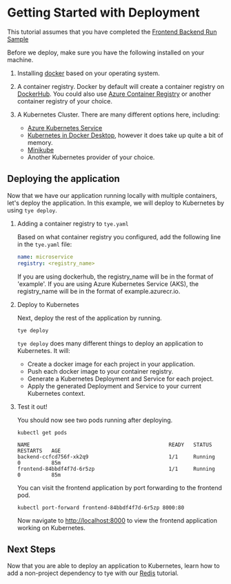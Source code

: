 # Getting Started with Deployment

This tutorial assumes that you have completed the [Frontend Backend Run Sample](frontend_backend_run.md)

Before we deploy, make sure you have the following installed on your machine.

1. Installing [docker](https://docs.docker.com/install/) based on your operating system.

1. A container registry. Docker by default will create a container registry on [DockerHub](https://hub.docker.com/). You could also use [Azure Container Registry](https://docs.microsoft.com/en-us/azure/aks/tutorial-kubernetes-prepare-acr) or another container registry of your choice.

1. A Kubernetes Cluster. There are many different options here, including:
    - [Azure Kubernetes Service](https://docs.microsoft.com/en-us/azure/aks/tutorial-kubernetes-deploy-cluster)
    - [Kubernetes in Docker Desktop](https://www.docker.com/blog/docker-windows-desktop-now-kubernetes/), however it does take up quite a bit of memory.
    - [Minikube](https://kubernetes.io/docs/tasks/tools/install-minikube/)
    - Another Kubernetes provider of your choice.

## Deploying the application

Now that we have our application running locally with multiple containers, let's deploy the application. In this example, we will deploy to Kubernetes by using `tye deploy`.

1. Adding a container registry to `tye.yaml`

    Based on what container registry you configured, add the following line in the `tye.yaml` file:

    ```yaml
    name: microservice
    registry: <registry_name>
    ```

    If you are using dockerhub, the registry_name will be in the format of 'example'. If you are using Azure Kubernetes Service (AKS), the registry_name will be in the format of example.azurecr.io.

1. Deploy to Kubernetes

    Next, deploy the rest of the application by running.

    ```text
    tye deploy
    ```

    `tye deploy` does many different things to deploy an application to Kubernetes. It will:
    - Create a docker image for each project in your application.
    - Push each docker image to your container registry.
    - Generate a Kubernetes Deployment and Service for each project.
    - Apply the generated Deployment and Service to your current Kubernetes context.

1. Test it out!

    You should now see two pods running after deploying.

    ```text
    kubectl get pods
    ```

    ```text
    NAME                                             READY   STATUS    RESTARTS   AGE
    backend-ccfcd756f-xk2q9                          1/1     Running   0          85m
    frontend-84bbdf4f7d-6r5zp                        1/1     Running   0          85m
    ```

    You can visit the frontend application by port forwarding to the frontend pod.

    ```text
    kubectl port-forward frontend-84bbdf4f7d-6r5zp 8000:80
    ```

    Now navigate to <http://localhost:8000> to view the frontend application working on Kubernetes.

## Next Steps

Now that you are able to deploy an application to Kubernetes, learn how to add a non-project dependency to tye with our [Redis](redis.md) tutorial.
